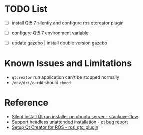 # TODO List
- [ ] install Qt5.7 silently and configure ros qtcreator plugin
- [ ] configure Qt5.7 environment variable
- [ ] update gazebo | install double version gazebo


# Known Issues and Limitations
- `qtcreator` run application can't be stopped normally
- `/dev/dri/card0` should `chmod`


# Reference
- [Silent install Qt run installer on ubuntu server -  stackoverflow](http://stackoverflow.com/questions/25105269/silent-install-qt-run-installer-on-ubuntu-server)
- [Support headless unattended installation -  qt bug report](https://bugreports.qt.io/browse/QTIFW-166)
- [Setup Qt Creator for ROS - ros_qtc_plugin](https://github.com/ros-industrial/ros_qtc_plugin/wiki/3.-Setup-Qt-Creator-for-ROS#section3.1)
